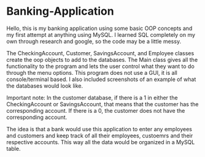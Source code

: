 # Banking-Application

Hello, this is my banking application using some basic OOP concepts and my first attempt at anything using MySQL. I learned SQL completely on my own through research and google, so the code may be a little messy.

The CheckingAccount, Customer, SavingsAccount, and Employee classes create the oop objects to add to the databases. The Main class gives all the functionality to the program and lets the user control what they want to do through the menu options. This program does not use a GUI, it is all console/terminal based. I also included screenshots of an example of what the databases would look like.

Important note: In the customer database, if there is a 1 in either the CheckingAccount or SavingsAccount, that means that the customer has the corresponding account. If there is a 0, the customer does not have the corresponding account.

The idea is that a bank would use this application to enter any employees and customers and keep track of all their employees, custoemrs and their respective accounts. This way all the data would be organized in a MySQL table. 
